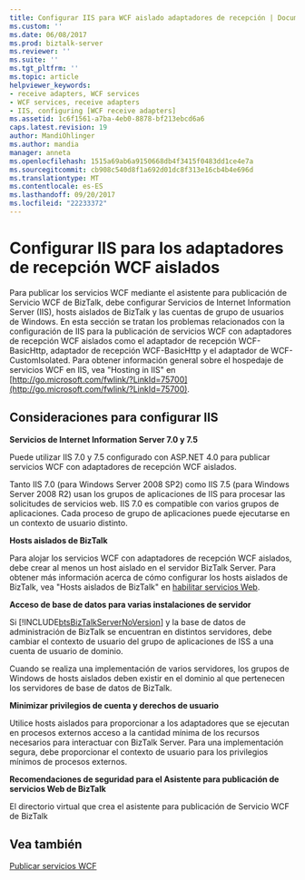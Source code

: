```yaml
---
title: Configurar IIS para WCF aislado adaptadores de recepción | Documentos de Microsoft
ms.custom: ''
ms.date: 06/08/2017
ms.prod: biztalk-server
ms.reviewer: ''
ms.suite: ''
ms.tgt_pltfrm: ''
ms.topic: article
helpviewer_keywords:
- receive adapters, WCF services
- WCF services, receive adapters
- IIS, configuring [WCF receive adapters]
ms.assetid: 1c6f1561-a7ba-4eb0-8878-bf213ebcd6a6
caps.latest.revision: 19
author: MandiOhlinger
ms.author: mandia
manager: anneta
ms.openlocfilehash: 1515a69ab6a9150668db4f3415f0483dd1ce4e7a
ms.sourcegitcommit: cb908c540d8f1a692d01dc8f313e16cb4b4e696d
ms.translationtype: MT
ms.contentlocale: es-ES
ms.lasthandoff: 09/20/2017
ms.locfileid: "22233372"
---
```

# <a name="configuring-iis-for-the-isolated-wcf-receive-adapters"></a>Configurar IIS para los adaptadores de recepción WCF aislados
Para publicar los servicios WCF mediante el asistente para publicación de Servicio WCF de BizTalk, debe configurar Servicios de Internet Information Server (IIS), hosts aislados de BizTalk y las cuentas de grupo de usuarios de Windows. En esta sección se tratan los problemas relacionados con la configuración de IIS para la publicación de servicios WCF con adaptadores de recepción WCF aislados como el adaptador de recepción WCF-BasicHttp, adaptador de recepción WCF-BasicHttp y el adaptador de WCF-CustomIsolated. Para obtener información general sobre el hospedaje de servicios WCF en IIS, vea "Hosting in IIS" en [http://go.microsoft.com/fwlink/?LinkId=75700](http://go.microsoft.com/fwlink/?LinkId=75700).  
  
## <a name="considerations-when-configuring-iis"></a>Consideraciones para configurar IIS  
 **Servicios de Internet Information Server 7.0 y 7.5**  
  
 Puede utilizar IIS 7.0 y 7.5 configurado con ASP.NET 4.0 para publicar servicios WCF con adaptadores de recepción WCF aislados.  
  
 Tanto IIS 7.0 (para Windows Server 2008 SP2) como IIS 7.5 (para Windows Server 2008 R2) usan los grupos de aplicaciones de IIS para procesar las solicitudes de servicios web. IIS 7.0 es compatible con varios grupos de aplicaciones. Cada proceso de grupo de aplicaciones puede ejecutarse en un contexto de usuario distinto.  
  
 **Hosts aislados de BizTalk**  
  
 Para alojar los servicios WCF con adaptadores de recepción WCF aislados, debe crear al menos un host aislado en el servidor BizTalk Server. Para obtener más información acerca de cómo configurar los hosts aislados de BizTalk, vea "Hosts aislados de BizTalk" en [habilitar servicios Web](../core/enabling-web-services.md).  
  
 **Acceso de base de datos para varias instalaciones de servidor**  
  
 Si [!INCLUDE[btsBizTalkServerNoVersion](../includes/btsbiztalkservernoversion-md.md)] y la base de datos de administración de BizTalk se encuentran en distintos servidores, debe cambiar el contexto de usuario del grupo de aplicaciones de ISS a una cuenta de usuario de dominio.  
  
 Cuando se realiza una implementación de varios servidores, los grupos de Windows de hosts aislados deben existir en el dominio al que pertenecen los servidores de base de datos de BizTalk.  
  
 **Minimizar privilegios de cuenta y derechos de usuario**  
  
 Utilice hosts aislados para proporcionar a los adaptadores que se ejecutan en procesos externos acceso a la cantidad mínima de los recursos necesarios para interactuar con BizTalk Server. Para una implementación segura, debe proporcionar el contexto de usuario para los privilegios mínimos de procesos externos.  
  
 **Recomendaciones de seguridad para el Asistente para publicación de servicios Web de BizTalk**  
  
 El directorio virtual que crea el asistente para publicación de Servicio WCF de BizTalk  
  
## <a name="see-also"></a>Vea también  
 [Publicar servicios WCF](../core/publishing-wcf-services.md)